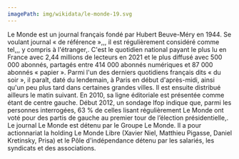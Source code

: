 ```yaml
---
imagePath: img/wikidata/le-monde-19.svg
---
```


Le Monde est un journal français fondé par Hubert Beuve-Méry en 1944. Se voulant journal « de référence »,,, il est régulièrement considéré comme tel,,, y compris à l'étranger,.
C'est le quotidien national payant le plus lu en France avec 2,44 millions de lecteurs en 2021 et le plus diffusé avec 500 000 abonnés, partagés entre 414 000 abonnés numériques et 87 000 abonnés « papier ».
Parmi l'un des derniers quotidiens français dits « du soir », il paraît, daté du lendemain, à Paris en début d'après-midi, ainsi qu'un peu plus tard dans certaines grandes villes. Il est ensuite distribué ailleurs le matin suivant.
En 2010, sa ligne éditoriale est présentée comme étant de centre gauche. Début 2012, un sondage Ifop indique que, parmi les personnes interrogées, 63 % de celles lisant régulièrement Le Monde ont voté pour des partis de gauche au premier tour de l’élection présidentielle,.
Le journal Le Monde est détenu par le Groupe Le Monde.
Il a pour actionnariat la holding Le Monde Libre (Xavier Niel, Matthieu Pigasse, Daniel Kretinsky, Prisa)  et le Pôle d'indépendance détenu par les salariés, les syndicats et des associations.
